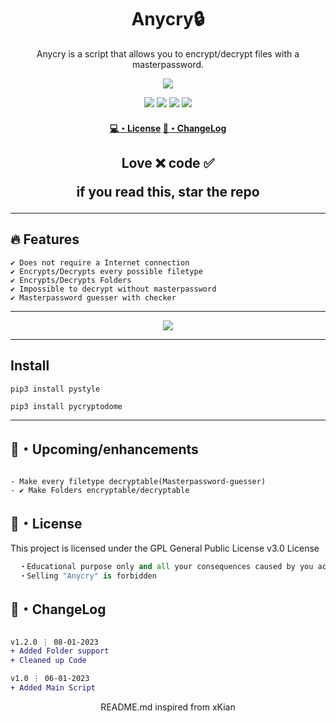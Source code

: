 <h1 align="center">
  Anycry🔒
</h1>

<p align="center">
  Anycry is a script that allows you to encrypt/decrypt files with a masterpassword.
</p>

<p align="center"> 
  <kbd>
<img src="https://cdn.discordapp.com/attachments/999735776357122148/1060962700156477460/anycry.png"></img>
  </kbd>
</p>

<p align="center">
  <img src="https://img.shields.io/github/languages/top/Foolian26/Anycry?style=flat-square"> </a>
  <img src="https://img.shields.io/github/last-commit/Foolian26/Anycry?style=flat-square"> </a>
  <img src="https://img.shields.io/github/stars/Foolian26/Anycry?color=7F9DE0&label=Stars&style=flat-square"> </a>
  <img src="https://img.shields.io/github/forks/Foolian26/Anycry?color=7F9DE0&label=Forks&style=flat-square"> </a>
</p>

<h4 align="center">
  <a href="https://github.com/Foolian26/Anycry#license">💻・License</a>
  <a href="https://github.com/Foolian26/Anycry#changelog">📜・ChangeLog</a>
</h4>

<h2 align="center">
 
Love ❌ code ✅

if you read this, star the repo
</h2>

---

## :fire: Features
```sh-session
✔ Does not require a Internet connection
✔ Encrypts/Decrypts every possible filetype
✔ Encrypts/Decrypts Folders
✔ Impossible to decrypt without masterpassword
✔ Masterpassword guesser with checker

```
---

<p align="center"> 
  <kbd>
<img src="https://cdn.discordapp.com/attachments/999735776357122148/1060965622617477190/image.png"></img>
  </kbd>
</p>

---

## Install

```sh
pip3 install pystyle
```
```
pip3 install pycryptodome
```

---
## 🎉・Upcoming/enhancements
```sh-session

- Make every filetype decryptable(Masterpassword-guesser)
- ✔ Make Folders encryptable/decryptable

```


## 📄・License

This project is licensed under the GPL General Public License v3.0 License
```py
  ・Educational purpose only and all your consequences caused by you actions is your responsibility
  ・Selling "Anycry" is forbidden

```

## 💭・ChangeLog

```diff

v1.2.0 ⋮ 08-01-2023
+ Added Folder support
+ Cleaned up Code

v1.0 ⋮ 06-01-2023
+ Added Main Script
```

<p align="center">
  README.md inspired from xKian
</p>
